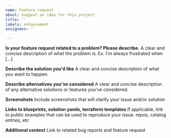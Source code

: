 ```yaml
---
name: Feature request
about: Suggest an idea for this project
title: ''
labels: enhancement
assignees: ''

---
```


**Is your feature request related to a problem? Please describe.**
A clear and concise description of what the problem is. Ex. I'm always frustrated when [...]

**Describe the solution you'd like**
A clear and concise description of what you want to happen.

**Describe alternatives you've considered**
A clear and concise description of any alternative solutions or features you've considered.

**Screenshots**
Include screenshots that will clarify your issue and/or solution

**Links to blueprints, solution yamls, terraform templates**
If applicable, link to public examples that can be used to reproduce your issue. repos, catalog entries, etc

**Additional context**
Link to related bug reports and feature request
